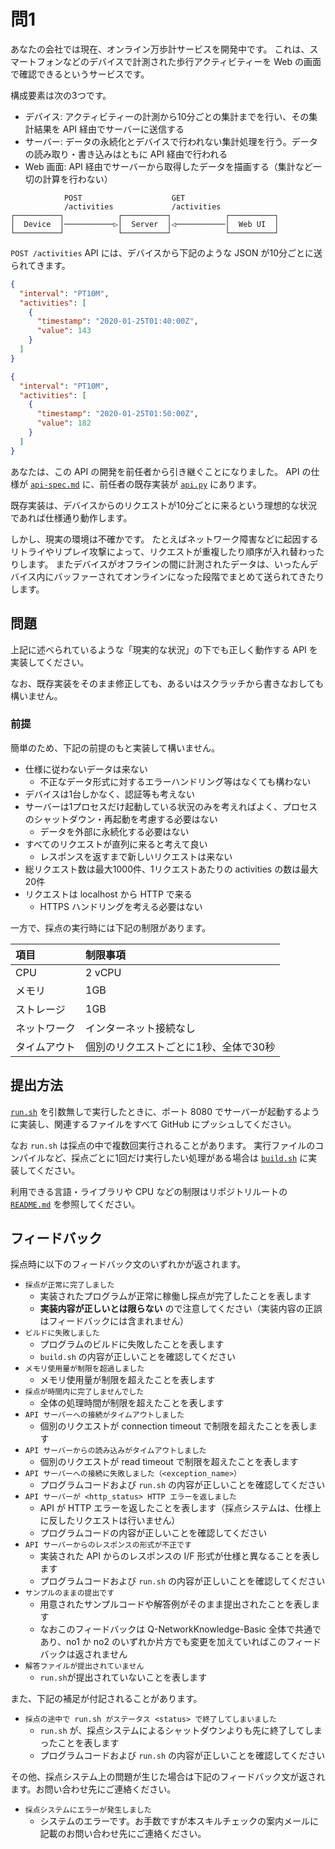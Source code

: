 # 問1

あなたの会社では現在、オンライン万歩計サービスを開発中です。
これは、スマートフォンなどのデバイスで計測された歩行アクティビティーを Web の画面で確認できるというサービスです。

構成要素は次の3つです。

- デバイス: アクティビティーの計測から10分ごとの集計までを行い、その集計結果を API 経由でサーバーに送信する
- サーバー: データの永続化とデバイスで行われない集計処理を行う。データの読み取り・書き込みはともに API 経由で行われる
- Web 画面: API 経由でサーバーから取得したデータを描画する（集計など一切の計算を行わない）

```text
            POST                    GET
            /activities             /activities
┌──────────┐            ┌──────────┐            ┌──────────┐
│  Device  │───────────▷│  Server  │◁───────────│  Web UI  │
└──────────┘            └──────────┘            └──────────┘
```

`POST /activities` API には、デバイスから下記のような JSON が10分ごとに送られてきます。

```json
{
  "interval": "PT10M",
  "activities": [
    {
      "timestamp": "2020-01-25T01:40:00Z",
      "value": 143
    }
  ]
}
```

```json
{
  "interval": "PT10M",
  "activities": [
    {
      "timestamp": "2020-01-25T01:50:00Z",
      "value": 182
    }
  ]
}
```

あなたは、この API の開発を前任者から引き継ぐことになりました。
API の仕様が [`api-spec.md`](api-spec.md) に、前任者の既存実装が [`api.py`](api.py) にあります。

既存実装は、デバイスからのリクエストが10分ごとに来るという理想的な状況であれば仕様通り動作します。

しかし、現実の環境は不確かです。
たとえばネットワーク障害などに起因するリトライやリプレイ攻撃によって、リクエストが重複したり順序が入れ替わったりします。
またデバイスがオフラインの間に計測されたデータは、いったんデバイス内にバッファーされてオンラインになった段階でまとめて送られてきたりします。

## 問題

上記に述べられているような「現実的な状況」の下でも正しく動作する API を実装してください。

なお、既存実装をそのまま修正しても、あるいはスクラッチから書きなおしても構いません。

### 前提

簡単のため、下記の前提のもと実装して構いません。

- 仕様に従わないデータは来ない
    - 不正なデータ形式に対するエラーハンドリング等はなくても構わない
- デバイスは1台しかなく、認証等も考えない
- サーバーは1プロセスだけ起動している状況のみを考えればよく、プロセスのシャットダウン・再起動を考慮する必要はない
    - データを外部に永続化する必要はない
- すべてのリクエストが直列に来ると考えて良い
    - レスポンスを返すまで新しいリクエストは来ない
- 総リクエスト数は最大1000件、1リクエストあたりの activities の数は最大20件
- リクエストは localhost から HTTP で来る
    - HTTPS ハンドリングを考える必要はない

一方で、採点の実行時には下記の制限があります。

| 項目 | 制限事項 |
|:----|:----|
| CPU | 2 vCPU |
| メモリ | 1GB |
| ストレージ | 1GB |
| ネットワーク | インターネット接続なし |
| タイムアウト | 個別のリクエストごとに1秒、全体で30秒 |

## 提出方法

[`run.sh`](run.sh) を引数無しで実行したときに、ポート 8080 でサーバーが起動するように実装し、関連するファイルをすべて GitHub にプッシュしてください。

なお `run.sh` は採点の中で複数回実行されることがあります。
実行ファイルのコンパイルなど、採点ごとに1回だけ実行したい処理がある場合は [`build.sh`](build.sh) に実装してください。

利用できる言語・ライブラリや CPU などの制限はリポジトリルートの [`README.md`](../../README.md) を参照してください。

## フィードバック

採点時に以下のフィードバック文のいずれかが返されます。

- `採点が正常に完了しました`
    - 実装されたプログラムが正常に稼働し採点が完了したことを表します
    - **実装内容が正しいとは限らない** ので注意してください（実装内容の正誤はフィードバックには含まれません）
- `ビルドに失敗しました`
    - プログラムのビルドに失敗したことを表します
    - `build.sh` の内容が正しいことを確認してください
- `メモリ使用量が制限を超過しました`
    - メモリ使用量が制限を超えたことを表します
- `採点が時間内に完了しませんでした`
    - 全体の処理時間が制限を超えたことを表します
- `API サーバーへの接続がタイムアウトしました`
    - 個別のリクエストが connection timeout で制限を超えたことを表します
- `API サーバーからの読み込みがタイムアウトしました`
    - 個別のリクエストが read timeout で制限を超えたことを表します
- `API サーバーへの接続に失敗しました（<exception_name>）`
    - プログラムコードおよび `run.sh` の内容が正しいことを確認してください
- `API サーバーが <http_status> HTTP エラーを返しました`
    - API が HTTP エラーを返したことを表します（採点システムは、仕様上に反したリクエストは行いません）
    - プログラムコードの内容が正しいことを確認してください
- `API サーバーからのレスポンスの形式が不正です`
    - 実装された API からのレスポンスの I/F 形式が仕様と異なることを表します
    - プログラムコードおよび `run.sh` の内容が正しいことを確認してください
- `サンプルのままの提出です`
    - 用意されたサンプルコードや解答例がそのまま提出されたことを表します
    - なおこのフィードバックは Q-NetworkKnowledge-Basic 全体で共通であり、no1 か no2 のいずれか片方でも変更を加えていればこのフィードバックは返されません
- `解答ファイルが提出されていません`
    - `run.sh`が提出されていないことを表します

また、下記の補足が付記されることがあります。

- `採点の途中で run.sh がステータス <status> で終了してしまいました`
    - `run.sh` が、採点システムによるシャットダウンよりも先に終了してしまったことを表します
    - プログラムコードおよび `run.sh` の内容が正しいことを確認してください

その他、採点システム上の問題が生じた場合は下記のフィードバック文が返されます。お問い合わせ先にご連絡ください。

- `採点システムにエラーが発生しました`
  - システムのエラーです。お手数ですが本スキルチェックの案内メールに記載のお問い合わせ先にご連絡ください。

